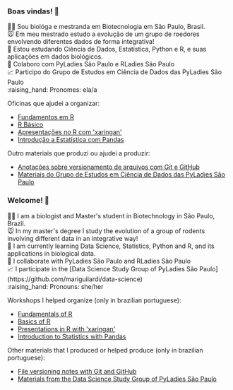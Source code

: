 ### Boas vindas! 👋 

<p> 👩‍🔬 Sou biológa e mestranda em Biotecnologia em São Paulo, Brasil. <br> 
🐭 Em meu mestrado estudo a evolução de um grupo de roedores envolvendo diferentes dados de forma integrativa! <br>  
📖 Estou estudando Ciência de Dados, Estatística, Python e R, e suas aplicações em dados biológicos. <br>  
💪 Colaboro com PyLadies São Paulo e RLadies São Paulo <br> 
📈 Participo do Grupo de Estudos em Ciência de Dados das PyLadies São Paulo <br>
:raising_hand: Pronomes: ela/a </p> 

Oficinas que ajudei a organizar:  
 * [Fundamentos em R](https://github.com/mariguilardi/2019-05-Fundamentals-Of-R-R-LadiesSP) 
 * [R Básico](https://github.com/beatrizmilz/2020-R-Ladies-SP-Basico)
 * [Apresentações no R com 'xaringan'](https://github.com/beatrizmilz/aMostra-IME-2019-Xaringan)
 * [Introdução a Estatística com Pandas](https://github.com/mariguilardi/data-science/tree/master/workshops/workshop_introdu%C3%A7%C3%A3o_estatistica_pandas)
 
Outro materiais que produzi ou ajudei a produzir:
 * [Anotações sobre versionamento de arquivos com Git e GitHub](https://github.com/mariguilardi/git_e_github)
 * [Materiais do Grupo de Estudos em Ciência de Dados das PyLadies São Paulo](https://github.com/mariguilardi/data-science)
  
### Welcome! 👋

<p> 👩‍🔬 I am a  biologist and Master's student in Biotechnology in São Paulo, Brazil. <br> 
🐭 In my master's degree I study the evolution of a group of rodents involving different data in an integrative way! <br> 
📖 I am currently learning Data Science, Statistics, Python and R, and its applications in biological data. <br> 
💪 I collaborate with PyLadies São Paulo and RLadies São Paulo <br> 
📈 I participate in the [Data Science Study Group of PyLadies São Paulo](https://github.com/mariguilardi/data-science) <br> 
:raising_hand: Pronouns: she/her </p> 

Workshops I helped organize (only in brazilian portuguese):
 * [Fundamentals of R](https://github.com/mariguilardi/2019-05-Fundamentals-Of-R-R-LadiesSP) 
 * [Basics of R](https://github.com/beatrizmilz/2020-R-Ladies-SP-Basico)
 * [Presentations in R with 'xaringan'](https://github.com/beatrizmilz/aMostra-IME-2019-Xaringan)
 * [Introduction to Statistics with Pandas](https://github.com/mariguilardi/data-science/tree/master/workshops/workshop_introdu%C3%A7%C3%A3o_estatistica_pandas)

Other materials that I produced or helped produce (only in brazilian portuguese):
 * [File versioning notes with Git and GitHub](https://github.com/mariguilardi/git_e_github)
 * [Materials from the Data Science Study Group of PyLadies São Paulo](https://github.com/mariguilardi/data-science)
